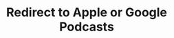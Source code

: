 ---
title: Redirect to Apple or Google Podcasts
redirect_from:
- /078r/
- /zadnja/
redirect_to: https://pod.fo/e/17145f
---